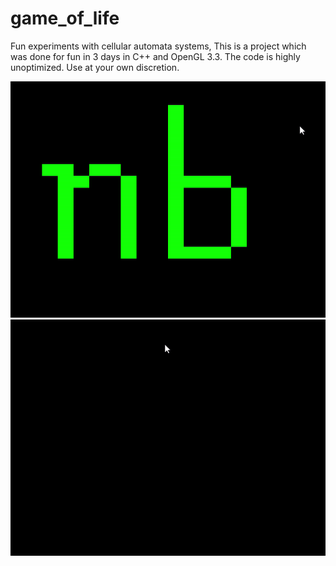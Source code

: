 # game_of_life
Fun experiments with cellular automata systems, This is a project which was done for fun in 3 days in C++ and OpenGL 3.3. 
The code is highly unoptimized. Use at your own discretion.

![GameOfLife](https://github.com/FireBlaze236/game_of_life/blob/53f683b6ebea7149043acf8a8d883439403100a8/game_of_life/game_of_life.gif)
![SandAndWater](https://github.com/FireBlaze236/game_of_life/blob/75588e37e2eb2ce411e6a79ff3b8d4eec0510f9d/game_of_life/sand_water.gif)
